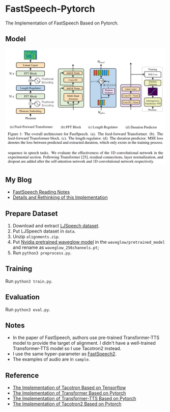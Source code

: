 # FastSpeech-Pytorch
The Implementation of FastSpeech Based on Pytorch.

## Model
<div style="text-align: center">
    <img src="img/fastspeech_structure.png" style="max-width:100%;">
</div>

## My Blog
- [FastSpeech Reading Notes](https://zhuanlan.zhihu.com/p/67325775)
- [Details and Rethinking of this Implementation](https://zhuanlan.zhihu.com/p/67939482)

## Prepare Dataset
1. Download and extract [LJSpeech dataset](https://keithito.com/LJ-Speech-Dataset/).
2. Put LJSpeech dataset in `data`.
3. Unzip `alignments.zip`.
4. Put [Nvidia pretrained waveglow model](https://drive.google.com/file/d/1WsibBTsuRg_SF2Z6L6NFRTT-NjEy1oTx/view?usp=sharing) in the `waveglow/pretrained_model` and rename as `waveglow_256channels.pt`;
5. Run `python3 preprocess.py`.

## Training
Run `python3 train.py`.

## Evaluation
Run `python3 eval.py`.

## Notes
- In the paper of FastSpeech, authors use pre-trained Transformer-TTS model to provide the target of alignment. I didn't have a well-trained Transformer-TTS model so I use Tacotron2 instead.
- I use the same hyper-parameter as [FastSpeech2](https://arxiv.org/abs/2006.04558).
- The examples of audio are in `sample`.

## Reference
- [The Implementation of Tacotron Based on Tensorflow](https://github.com/keithito/tacotron)
- [The Implementation of Transformer Based on Pytorch](https://github.com/jadore801120/attention-is-all-you-need-pytorch)
- [The Implementation of Transformer-TTS Based on Pytorch](https://github.com/xcmyz/Transformer-TTS)
- [The Implementation of Tacotron2 Based on Pytorch](https://github.com/NVIDIA/tacotron2)
